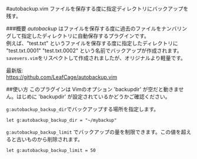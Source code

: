 #autobackup.vim
ファイルを保存する度に指定ディレクトリにバックアップを残す。

###概要
*autobackup* はファイルを保存する度に過去のファイルをナンバリングして指定したディレクトリに自動保存するプラグインです。  
例えば、"test.txt" というファイルを保存する度に指定したディレクトリに "test.txt.0001" "test.txt.0002" という名前でバックアップが作成されます。   
`savevers.vim`をリスペクトして作成されましたが、オリジナルより軽量です。  

最新版:  
https://github.com/LeafCage/autobackup.vim  


##使い方
このプラグインは Vimのオプション 'backupdir' が空だと動きません。はじめに 'backupdir' が設定されているかどうかご確認ください。  

`g:autobackup_backup_dir`でバックアップする場所を指定します。  

```vim
let g:autobackup_backup_dir = "~/mybackup"
```


`g:autobackup_backup_limit` でバックアップの量を制限できます。この値を超えると古いものから削除されます。  

```vim
let g:autobackup_backup_limit = 50
```
